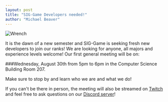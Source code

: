 ```yaml
---
layout: post
title: "SIG-Game Developers needed!"
author: "Michael Beaver"
---
```

![Wrench](/static/img/wrench.png)


It is the dawn of a new semester and SIG-Game is seeking 
fresh new developers to join our ranks! 
We are looking for anyone, all majors and experience levels welcome! 
Our first general meeting will be on:

###Wednesday, August 30th from 5pm to 6pm in the Computer Science Building Room 207. 


Make sure to stop by and learn who we are and what we do! 

If you can't be there in person, 
the meeting will also be streamed on [Twitch](https://www.twitch.tv/siggame)
and feel free to ask questions on our [Discord server](https://discord.gg/QmQqudn)!
